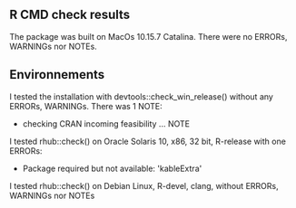 ## R CMD check results
The package was built on MacOs 10.15.7 Catalina. There were no ERRORs, WARNINGs nor NOTEs. 

## Environnements
I tested the installation with devtools::check_win_release() without any ERRORs, WARNINGs. 
There was 1 NOTE:
* checking CRAN incoming feasibility ... NOTE

I tested rhub::check() on Oracle Solaris 10, x86, 32 bit, R-release with one ERRORs:
* Package required but not available: 'kableExtra'


I tested rhub::check() on  Debian Linux, R-devel, clang, without ERRORs, WARNINGs nor NOTEs
